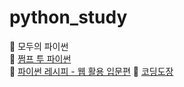 # python_study
:open_book: 모두의 파이썬  
:open_book: [쩜프 투 파이썬](https://wikidocs.net/book/1)  
:open_book: [파이썬 레시피 - 웹 활용 입문편](https://wikidocs.net/book/2965)
:open_book: [코딩도장](http://codingdojang.com/)
